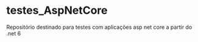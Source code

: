 # testes_AspNetCore
Repositório destinado para testes com aplicações asp net core a partir do .net 6

